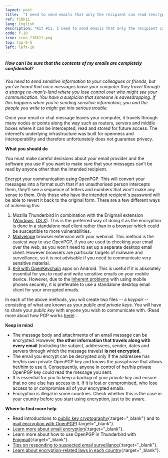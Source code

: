 ```yaml
---
layout: post
title:  "I need to send emails that only the recipient can read (encrypted)"
ref: f10k11
lang: English
description: "Kit #11. I need to send emails that only the recipient can read"
code: f-10
icon: icon_f10k11.png
top: top-6-5
left: left-10
---
```


##### How can I be sure that the contents of my emails are completely confidential?

*You need to send sensitive information to your colleagues or friends, but you’ve heard that once messages leave your computer they travel through a strange no-man’s-land where you lose control over who might see your communication. You have a suspicion that someone is eavesdropping. If this happens when you’re sending sensitive information, you and the people you write to might get into serious trouble.*

Once your email or chat message leaves your computer, it travels through many nodes or points along the way such as routers, servers and middle boxes where it can be intercepted, read and stored for future access. The internet’s underlying infrastructure was built for openness and interoperability and therefore unfortunately does not guarantee privacy.

**What you should do**

You must make careful decisions about your email provider and the software you use if you want to make sure that your messages can’t be read by anyone other than the intended recipient.

Encrypt your communication using OpenPGP. This will convert your messages into a format such that if an unauthorised person intercepts them, they’ll see a sequence of letters and numbers that won’t make any sense to them. Only those who have the intended recipient's password will be able to revert it back to the original form. There are a few different ways of achieving this:

1. Mozilla Thunderbird in combination with the Enigmail extension ([Windows](https://securityinabox.org/en/guide/thunderbird/windows/), [OS X](https://securityinabox.org/en/guide/thunderbird/mac/)). This is the preferred way of doing it as the encryption is done in a standalone mail client rather than in a browser which could be susceptible to more vulnerabilities.
2. [Mailvelope](https://securityinabox.org/en/guide/mailvelope/web/) browser extension with your webmail. This method is the easiest way to use OpenPGP, if you are used to checking your email over the web, as you won't need to set up a separate desktop email client. However browsers are particular targets of malware and surveillance, so it is not advisable if you need to communicate very sensitive material.
3. [K-9 with OpenKeychain](https://k9mail.github.io/documentation/security/pgpmime_current.html) apps on Android. This is useful if it is absolutely essential for you to read and write sensitive emails on your mobile device. However, due to the [inherent problems](https://ssd.eff.org/en/module/problem-mobile-phones) with using mobile phones securely, it is preferable to use a standalone desktop email client for your encrypted emails.

In each of the above methods, you will create two files -- a *keypair* -- consisting of what are known as your *public and private keys*. You will have to share your *public key* with anyone you wish to communicate with. (Read more about how PGP works [here](https://ssd.eff.org/en/module/introduction-public-key-cryptography-and-pgp)) .

**Keep in mind**

+ The message body and attachments of an email message can be encrypted. However, **the other information that travels along with every email** (including the subject, addressees, sender, dates and servers through which the message travels) **is not encrypted.**
+ The email you encrypt can be decrypted only if the addressee has her/his own private OpenPGP key and knows the passphrase that allows her/him to use it. Consequently, anyone in control of her/his private OpenPGP key could read the message you sent.
+ It is essential for you to keep a backup of your *private key* and ensure that no one else has access to it. If it is lost or compromised, who lose access to or compromise all of your encrypted emails.
+ Encryption is illegal in some countries. Check whether this is the case in your country before you start using encryption, just to be aware.

**Where to find more help**

+ Read introductions to [public key cryptography](https://ssd.eff.org/en/module/introduction-public-key-cryptography-and-pgp){:target="_blank"} and to [mail encryption with OpenPGP](http://write.flossmanuals.net/basic-internet-security/introduction-to-mail-encryption-pgp/){:target="_blank"}.
+ [Learn more about email encryption](https://securityinabox.org/en/guide/secure-communication/#using-public-key-encryption-in-email){:target="_blank"}.
+ Learn more about how to use OpenPGP in Thunderbird with [Enigmail](https://enigmail.net/index.php/en/documentation/what-is-enigmail){:target="_blank"}.
+ [Tips on responding to suspected email surveillance](https://securityinabox.org/en/guide/secure-communication/#tips-on-responding-to-suspected-email-hacking-and-surveillance){:target="_blank"}.
+ [Learn about encryption-related laws in each country](http://www.cryptolaw.org/){:target="_blank"}.

